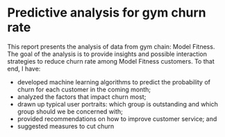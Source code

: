 # Predictive analysis for gym churn rate
This report presents the analysis of data from gym chain: Model Fitness. The goal of the analysis is to provide insights and possible interaction strategies to reduce churn rate among Model Fitness customers. To that end, I have:

- developed machine learning algorithms to predict the probability of churn for each customer in the coming month;
- analyzed the factors that impact churn most;
- drawn up typical user portraits: which group is outstanding and which group should we be concerned with;
- provided recommendations on how to improve customer service; and
- suggested measures to cut churn

